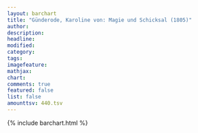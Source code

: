 ```yaml
---
layout: barchart
title: "Günderode, Karoline von: Magie und Schicksal (1805)"
author:
description:
headline:
modified:
category:
tags:
imagefeature: 
mathjax: 
chart: 
comments: true
featured: false
list: false
amounttsv: 440.tsv
---
```

{% include barchart.html %}

